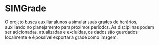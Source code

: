 # SIMGrade
O projeto busca auxiliar alunos a simular suas grades de horários, auxiliando no planejamento para próximos períodos. As disciplinas podem ser adicionadas, atualizadas e excluídas, os dados são guardados localmente e é possível exportar a grade como imagem. 
